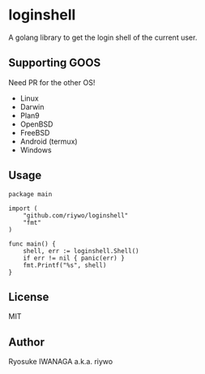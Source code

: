 # loginshell

A golang library to get the login shell of the current user.

## Supporting GOOS

Need PR for the other OS!

- Linux
- Darwin
- Plan9
- OpenBSD
- FreeBSD
- Android (termux)
- Windows

## Usage

    package main

    import (
        "github.com/riywo/loginshell"
        "fmt"
    )
    
    func main() {
        shell, err := loginshell.Shell()
        if err != nil { panic(err) }
        fmt.Printf("%s", shell)
    }

## License

MIT

## Author

Ryosuke IWANAGA a.k.a. riywo
